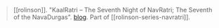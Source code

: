 > [[rolinson]]. "KaalRatri – The Seventh Night of NavRatri; The Seventh of the NavaDurgas". [blog](https://aryaakasha.com/2018/10/18/kaalratri-the-seventh-night-of-navratri-the-seventh-of-the-navadurgas/). Part of [[rolinson-series-navratri]].